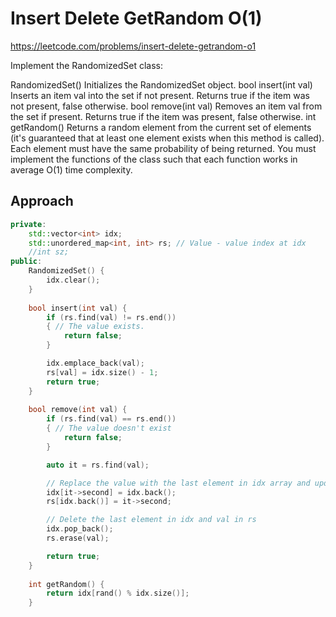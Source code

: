 # Insert Delete GetRandom O(1)

https://leetcode.com/problems/insert-delete-getrandom-o1

Implement the RandomizedSet class:

RandomizedSet() Initializes the RandomizedSet object.
bool insert(int val) Inserts an item val into the set if not present. Returns true if the item was not present, false otherwise.
bool remove(int val) Removes an item val from the set if present. Returns true if the item was present, false otherwise.
int getRandom() Returns a random element from the current set of elements (it's guaranteed that at least one element exists when this method is called). Each element must have the same probability of being returned.
You must implement the functions of the class such that each function works in average O(1) time complexity.


## Approach 
``` C++
private:
    std::vector<int> idx;
    std::unordered_map<int, int> rs; // Value - value index at idx
    //int sz;
public:
    RandomizedSet() {
        idx.clear();
    }
    
    bool insert(int val) {
        if (rs.find(val) != rs.end())
        { // The value exists.
            return false;
        }

        idx.emplace_back(val);
        rs[val] = idx.size() - 1;
        return true;
    }
    
    bool remove(int val) {
        if (rs.find(val) == rs.end())
        { // The value doesn't exist
            return false;
        }

        auto it = rs.find(val); 

        // Replace the value with the last element in idx array and update its index
        idx[it->second] = idx.back(); 
        rs[idx.back()] = it->second;

        // Delete the last element in idx and val in rs
        idx.pop_back();
        rs.erase(val);

        return true;
    }
    
    int getRandom() {
        return idx[rand() % idx.size()];
    }
```